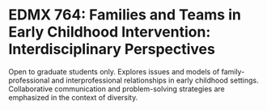 # EDMX 764: Families and Teams in Early Childhood Intervention: Interdisciplinary Perspectives

Open to graduate students only. Explores issues and models of family-professional and interprofessional relationships in early childhood settings. Collaborative communication and problem-solving strategies are emphasized in the context of diversity.